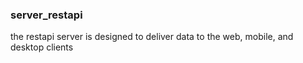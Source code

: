 ### server_restapi
the restapi server is designed to deliver data to the web, mobile, and desktop clients